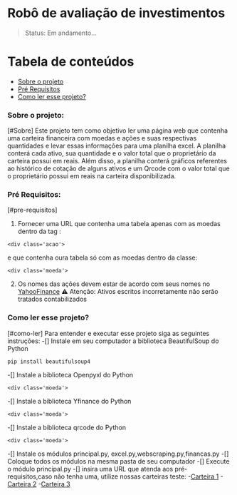 # Robô de avaliação de investimentos
> Status: Em andamento...

Tabela de conteúdos
=================
<!--ts-->
   * [Sobre o projeto](#Sobre)
   * [Pré Requisitos](#pre-requisitos)
   * [Como ler esse projeto?](#como-ler)

<!--te-->



### Sobre o projeto:
[#Sobre]
Este projeto tem como objetivo ler uma página web que contenha uma carteira financeira com moedas e ações e suas respectivas quantidades e levar essas informações para uma planilha excel.
A planilha conterá cada ativo, sua quantidade e o valor total que o proprietário da carteira possui em reais. Além disso, a planilha conterá gráficos referentes ao histórico de cotação de alguns ativos e um Qrcode com o valor total que o proprietário possui em reais na carteira disponibilizada.

### Pré Requisitos:
[#pre-requisitos]
1. Fornecer uma URL que contenha uma tabela apenas com as moedas dentro da tag :
```
<div class='acao'> 
```
e que contenha oura tabela só com as moedas dentro da classe:
```
<div class='moeda'> 
```
2. Os nomes das ações devem estar de acordo com seus nomes no [YahooFinance](https://finance.yahoo.com/)
⚠️ Atenção: Ativos escritos incorretamente não serão tratados  contabilizados

### Como ler esse projeto?
[#como-ler]
Para entender e executar esse projeto siga as seguintes instruções:
-[] Instale em seu computador a biblioteca BeautifulSoup do Python
```
pip install beautifulsoup4
```
-[] Instale a biblioteca Openpyxl do Python
```
<div class='moeda'> 
```
-[] Instale a biblioteca Yfinance do Python
```
<div class='moeda'> 
```
-[] Instale a biblioteca qrcode do Python
```
<div class='moeda'> 
```
-[] Instale os módulos principal.py, excel.py,webscraping.py,financas.py
-[] Coloque todos os módulos na mesma pasta de seu computador
-[] Execute o módulo principal.py
-[] insira uma URL que atenda aos pré-requisitos,caso não tenha uma, utilize nossas carteiras teste:
-[Carteira 1](https://laviniasd.github.io/Robo-de-Avaliacao-de-Investimentos/index.html)
-[Carteira 2](https://laviniasd.github.io/Robo-de-Avaliacao-de-Investimentos/site2/pagina2.html)
-[Carteira 3](https://laviniasd.github.io/Robo-de-Avaliacao-de-Investimentos/site3/pagina3.html)
